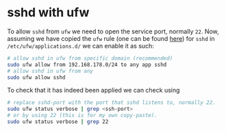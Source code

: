 # sshd with ufw

To allow `sshd` from `ufw` we need to open the service port, normally `22`.
Now, assuming we have copied the `ufw` rule (one can be found [here][1]) for `sshd` in `/etc/ufw/applications.d/` we can enable it as such:

```bash
# allow sshd in ufw from specific domain (recommended)
sudo ufw allow from 192.168.178.0/24 to any app sshd
# allow sshd in ufw from any
sudo ufw allow sshd
```

To check that it has indeed been applied we can check using

```bash
# replace sshd-port with the port that sshd listens to, normally 22.
sudo ufw status verbose | grep <ssh-port>
# or by using 22 (this is for my own copy-paste).
sudo ufw status verbose | grep 22
```

[1]: ../shared/ufw-rules/sshd